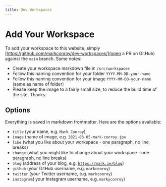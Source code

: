 ```yaml
---
title: Dev Workspaces
---
```


# Add Your Workspace

To add your workspace to this website, simply [https://github.com/markconroy/dev-workspaces/](open a PR on GitHub) against the <code>main</code> branch. Some notes:

- Create your workspace markdown file in <code>/src/workspaces</code>
- Follow this naming convention for your folder <code>YYYY-MM-DD-your-name</code>
- Follow this naming convention for your image <code>YYYY-MM-DD-your-name</code> (same as name of folder)
- Please keep the image to a fairly small size, to reduce the build time of the site. Thanks.

## Options

Everything is saved in markdown frontmatter. Here are the options
available:

- <code>title</code> (your name, e.g. <code>Mark Conroy</code>)
- <code>image</code> (name of image, e.g. <code>2021-03-05-mark-conroy.jpe</code>
- <code>like</code> (what you like about your workspace - one paragraph, no line breaks)
- <code>change</code> (what you might like to change about your workspace - one paragraph, no line breaks)
- <code>blog</code> (address of your blog, e.g. <code>https://mark.ie/blog</code>)
- <code>github</code> (your GitHub username, e.g. <code>markconroy</code>)
- <code>twitter</code> (your Twitter username, e.g. <code>markconroy</code>)
- <code>instagram</code>( your Instagram username, e.g. <code>markyconroy</code>)
